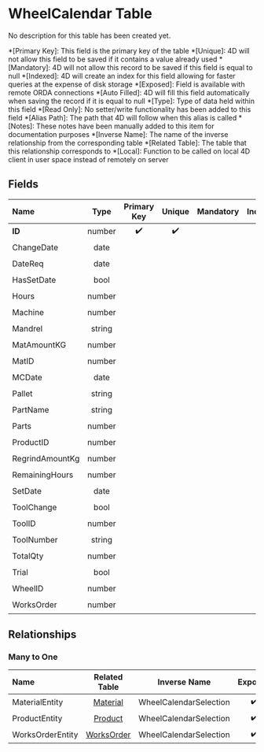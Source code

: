 ﻿# WheelCalendar Table
No description for this table has been created yet.

*[Primary Key]: This field is the primary key of the table
*[Unique]: 4D will not allow this field to be saved if it contains a value already used
*[Mandatory]: 4D will not allow this record to be saved if this field is equal to null
*[Indexed]: 4D will create an index for this field allowing for faster queries at the expense of disk storage
*[Exposed]: Field is available with remote ORDA connections
*[Auto Filled]: 4D will fill this field automatically when saving the record if it is equal to null
*[Type]: Type of data held within this field
*[Read Only]: No setter/write functionality has been added to this field
*[Alias Path]: The path that 4D will follow when this alias is called
*[Notes]: These notes have been manually added to this item for documentation purposes
*[Inverse Name]: The name of the inverse relationship from the corresponding table
*[Related Table]: The table that this relationship corresponds to
*[Local]: Function to be called on local 4D client in user space instead of remotely on server
## Fields

|Name|Type|Primary Key|Unique|Mandatory|Indexed|Exposed|Auto Filled|Notes|
|:---|:---:|:---:|:---:|:---:|:---:|:---:|:---:|:---:|
|**ID**|number|✔️|✔️||✔️|✔️|✔️||
|ChangeDate|date|||||✔️|||
|DateReq|date|||||✔️|||
|HasSetDate|bool|||||✔️|||
|Hours|number|||||✔️|||
|Machine|number||||✔️|✔️|||
|Mandrel|string|||||✔️|||
|MatAmountKG|number|||||✔️|||
|MatID|number||||✔️|✔️|||
|MCDate|date||||✔️|✔️|||
|Pallet|string|||||✔️|||
|PartName|string||||✔️|✔️|||
|Parts|number|||||✔️|||
|ProductID|number||||✔️|✔️|||
|RegrindAmountKg|number|||||✔️|||
|RemainingHours|number|||||✔️|||
|SetDate|date|||||✔️|||
|ToolChange|bool||||✔️|✔️|||
|ToolID|number||||✔️|✔️|||
|ToolNumber|string|||||✔️|||
|TotalQty|number|||||✔️|||
|Trial|bool|||||✔️|||
|WheelID|number||||✔️|✔️|||
|WorksOrder|number||||✔️|✔️|||

## Relationships
### Many to One

|Name|Related Table|Inverse Name|Exposed|Notes|
|:---|:---:|:---:|:---:|:---:|
|MaterialEntity|[Material](Material.md)|WheelCalendarSelection|✔️||
|ProductEntity|[Product](Product.md)|WheelCalendarSelection|✔️||
|WorksOrderEntity|[WorksOrder](WorksOrder.md)|WheelCalendarSelection|✔️||